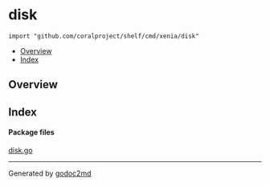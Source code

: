 

# disk
`import "github.com/coralproject/shelf/cmd/xenia/disk"`

* [Overview](#pkg-overview)
* [Index](#pkg-index)

## <a name="pkg-overview">Overview</a>



## <a name="pkg-index">Index</a>


#### <a name="pkg-files">Package files</a>
[disk.go](/src/github.com/coralproject/shelf/cmd/xenia/disk/disk.go) 










- - -
Generated by [godoc2md](http://godoc.org/github.com/davecheney/godoc2md)
